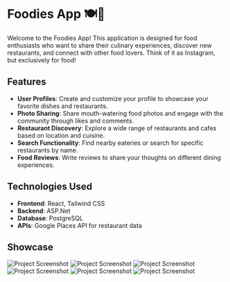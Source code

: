 # Foodies App 🍽️📸

Welcome to the Foodies App! This application is designed for food enthusiasts who want to share their culinary experiences, discover new restaurants, and connect with other food lovers. Think of it as Instagram, but exclusively for food!

## Features

- **User Profiles**: Create and customize your profile to showcase your favorite dishes and restaurants.
- **Photo Sharing**: Share mouth-watering food photos and engage with the community through likes and comments.
- **Restaurant Discovery**: Explore a wide range of restaurants and cafes based on location and cuisine.
- **Search Functionality**: Find nearby eateries or search for specific restaurants by name.
- **Food Reviews**: Write reviews to share your thoughts on different dining experiences.

## Technologies Used

- **Frontend**: React, Tailwind CSS
- **Backend**: ASP.Net
- **Database**: PostgreSQL
- **APIs**: Google Places API for restaurant data

## Showcase
![Project Screenshot](https://github.com/NekZampe/FoodiesFrontEnd/blob/main/Project_Images/2_Feed.png)
![Project Screenshot](https://github.com/NekZampe/FoodiesFrontEnd/blob/main/Project_Images/3_FindRestaurants.png)
![Project Screenshot](https://github.com/NekZampe/FoodiesFrontEnd/blob/main/Project_Images/4_SearchRestaurant.png)
![Project Screenshot](https://github.com/NekZampe/FoodiesFrontEnd/blob/main/Project_Images/5_RestaurantPage.png)
![Project Screenshot](https://github.com/NekZampe/FoodiesFrontEnd/blob/main/Project_Images/6_MyPage.png)
![Project Screenshot](https://github.com/NekZampe/FoodiesFrontEnd/blob/main/Project_Images/7_RestaurantMap.png)
